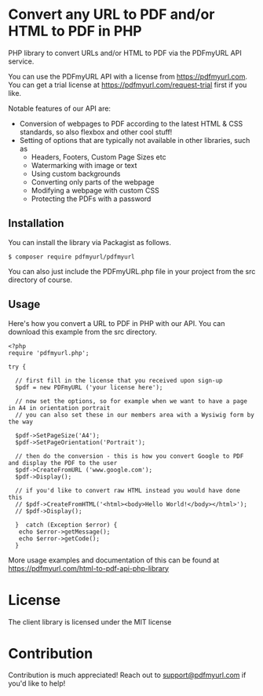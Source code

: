 # Convert any URL to PDF and/or HTML to PDF in PHP
PHP library to convert URLs and/or HTML to PDF via the PDFmyURL API service.

You can use the PDFmyURL API with a license from https://pdfmyurl.com. You can get a trial license at https://pdfmyurl.com/request-trial first if you like.

Notable features of our API are:

* Conversion of webpages to PDF according to the latest HTML & CSS standards, so also flexbox and other cool stuff!
* Setting of options that are typically not available in other libraries, such as
  * Headers, Footers, Custom Page Sizes etc
  * Watermarking with image or text
  * Using custom backgrounds
  * Converting only parts of the webpage
  * Modifying a webpage with custom CSS
  * Protecting the PDFs with a password

## Installation

You can install the library via Packagist as follows.

    $ composer require pdfmyurl/pdfmyurl
    
You can also just include the PDFmyURL.php file in your project from the src directory of course.

## Usage

Here's how you convert a URL to PDF in PHP with our API. You can download this example from the src directory.

    <?php
    require 'pdfmyurl.php';
    
    try {
    
      // first fill in the license that you received upon sign-up
      $pdf = new PDFmyURL ('your license here');
      
      // now set the options, so for example when we want to have a page in A4 in orientation portrait
      // you can also set these in our members area with a Wysiwig form by the way
      
      $pdf->SetPageSize('A4');
      $pdf->SetPageOrientation('Portrait');
      
      // then do the conversion - this is how you convert Google to PDF and display the PDF to the user
      $pdf->CreateFromURL ('www.google.com');
      $pdf->Display();
      
      // if you'd like to convert raw HTML instead you would have done this
      // $pdf->CreateFromHTML('<html><body>Hello World!</body></html>');
      // $pdf->Display();
      
      }  catch (Exception $error) {
       echo $error->getMessage();
       echo $error->getCode();
      }
      
More usage examples and documentation of this can be found at https://pdfmyurl.com/html-to-pdf-api-php-library

# License
The client library is licensed under the MIT license

# Contribution
Contribution is much appreciated! Reach out to support@pdfmyurl.com if you'd like to help!
